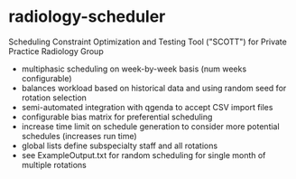 # radiology-scheduler
Scheduling Constraint Optimization and Testing Tool ("SCOTT") for Private Practice Radiology Group
- multiphasic scheduling on week-by-week basis (num weeks configurable)
- balances workload based on historical data and using random seed for rotation selection
- semi-automated integration with qgenda to accept CSV import files
- configurable bias matrix for preferential scheduling 
- increase time limit on schedule generation to consider more potential schedules (increases run time)
- global lists define subspecialty staff and all rotations
- see ExampleOutput.txt for random scheduling for single month of multiple rotations
